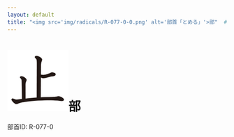 ```yaml
---
layout: default
title: "<img src='img/radicals/R-077-0-0.png' alt='部首「とめる」'>部"  # glyphをタイトルに使用
---
```


# <img src='img/radicals/R-077-0-0.png' alt='部首「とめる」'>部
部首ID: R-077-0

